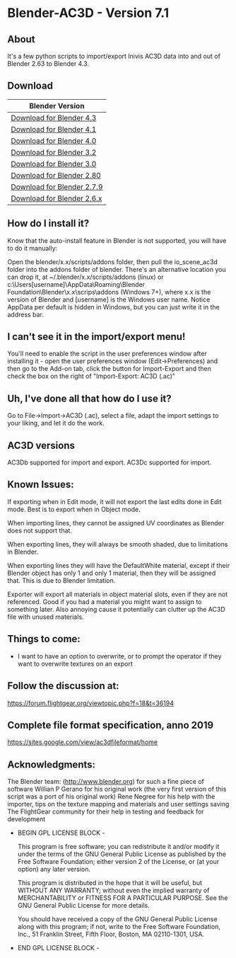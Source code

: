 # Blender-AC3D - Version 7.1

## About
It's a few python scripts to import/export Inivis AC3D data into and out of Blender 2.63 to Blender 4.3.

## Download

| Blender Version                                                                                         | 
|---------------------------------------------------------------------------------------------------------|
| [Download for Blender 4.3](https://github.com/NikolaiVChr/Blender-AC3D/archive/refs/heads/4.3.zip)      |
| [Download for Blender 4.1](https://github.com/NikolaiVChr/Blender-AC3D/archive/refs/heads/4.1.zip)      |
| [Download for Blender 4.0](https://github.com/NikolaiVChr/Blender-AC3D/archive/refs/heads/4.0.zip)      |
| [Download for Blender 3.2](https://github.com/NikolaiVChr/Blender-AC3D/archive/refs/heads/3.2.zip)      | 
| [Download for Blender 3.0](https://github.com/NikolaiVChr/Blender-AC3D/archive/refs/heads/3.0.zip)      |
| [Download for Blender 2.80](https://github.com/NikolaiVChr/Blender-AC3D/archive/refs/heads/2.80.zip)    |
| [Download for Blender 2.7.9](https://github.com/NikolaiVChr/Blender-AC3D/archive/refs/heads/2.79.zip)   |
| [Download for Blender 2.6.x](https://github.com/NikolaiVChr/Blender-AC3D/archive/refs/heads/bl2.6.zip)  |

## How do I install it?
Know that the auto-install feature in Blender is not supported, you will have to do it manually:

Open the blender/x.x/scripts/addons folder, then pull the io_scene_ac3d folder into the addons folder of blender. There's an alternative location you can drop it, at ~/.blender/x.x/scripts/addons (linux) or c:\Users\[username]\AppData\Roaming\Blender Foundation\Blender\x.x\scrips\addons (Windows 7+), where x.x is the version of Blender and [username] is the Windows user name. Notice AppData per default is hidden in Windows, but you can just write it in the address bar.

## I can't see it in the import/export menu!
You'll need to enable the script in the user preferences window after installing it - open the user preferences window (Edit->Preferences) and then go to the Add-on tab, click the button for Import-Export and then check the box on the right of "Import-Export: AC3D (.ac)"

## Uh, I've done all that how do I use it?
Go to File->Import->AC3D (.ac), select a file, adapt the import settings to your liking, and let it do the work.

## AC3D versions
AC3Db supported for import and export.
AC3Dc supported for import.

## Known Issues:
If exporting when in Edit mode, it will not export the last edits done in Edit mode. Best is to export when in Object mode.

When importing lines, they cannot be assigned UV coordinates as Blender does not support that.

When exporting lines, they will always be smooth shaded, due to limitations in Blender.

When exporting lines they will have the DefaultWhite material, except if their Blender object has only 1 and only 1 material, then they will be assigned that. This is due to Blender limitation.

Exporter will export all materials in object material slots, even if they are not referenced. Good if you had a material you might want to assign to something later. Also annoying cause it potentially can clutter up the AC3D file with unused materials.

## Things to come:
* I want to have an option to overwrite, or to prompt the operator if they want to overwrite textures on an export

## Follow the discussion at:

https://forum.flightgear.org/viewtopic.php?f=18&t=36194

## Complete file format specification, anno 2019

https://sites.google.com/view/ac3dfileformat/home

## Acknowledgments:

The Blender team: (http://www.blender.org) for such a fine piece of software
Willian P Gerano for his original work (the very first version of this script was a port of his original work)
Rene Negree for his help with the importer, tips on the texture mapping and materials and user settings saving
The FlightGear community for their help in testing and feedback for development

- BEGIN GPL LICENSE BLOCK -

  This program is free software; you can redistribute it and/or
  modify it under the terms of the GNU General Public License
  as published by the Free Software Foundation; either version 2
  of the License, or (at your option) any later version.

  This program is distributed in the hope that it will be useful,
  but WITHOUT ANY WARRANTY; without even the implied warranty of
  MERCHANTABILITY or FITNESS FOR A PARTICULAR PURPOSE.  See the
  GNU General Public License for more details.

  You should have received a copy of the GNU General Public License
  along with this program; if not, write to the Free Software Foundation,
  Inc., 51 Franklin Street, Fifth Floor, Boston, MA 02110-1301, USA.

- END GPL LICENSE BLOCK -
